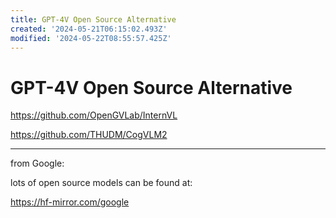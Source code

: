 ```yaml
---
title: GPT-4V Open Source Alternative
created: '2024-05-21T06:15:02.493Z'
modified: '2024-05-22T08:55:57.425Z'
---
```


# GPT-4V Open Source Alternative

https://github.com/OpenGVLab/InternVL

https://github.com/THUDM/CogVLM2

---

from Google:

lots of open source models can be found at:

https://hf-mirror.com/google
